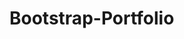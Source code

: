 # Bootstrap-Portfolio

<!-- 

Hey!

Welcome to my second take on this website. This website is designed to be more responsive, using Bootstrap and responsive imagery properties, so that it is more than just the basic HTML and CSS website.

To see what I mean in action, try it yourself! Drag the browser around on this bad boy and hopefully (unless I missed something, which is plausible), all the content should shift accordingly.

 -->